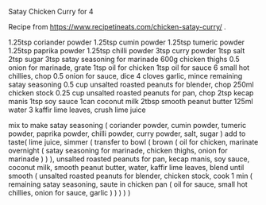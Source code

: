 Satay Chicken Curry for 4

Recipe from https://www.recipetineats.com/chicken-satay-curry/ .

1.25tsp coriander powder
1.25tsp cumin powder
1.25tsp tumeric powder
1.25tsp paprika powder
1.25tsp chilli powder
3tsp curry powder
1tsp salt
2tsp sugar
3tsp satay seasoning for marinade
600g chicken thighs
0.5 onion for marinade, grate
1tsp oil for chicken
1tsp oil for sauce
6 small hot chillies, chop
0.5 onion for sauce, dice
4 cloves garlic, mince
remaining satay seasoning
0.5 cup unsalted roasted peanuts for blender, chop
250ml chicken stock
0.25 cup unsalted roasted peanuts for pan, chop
2tsp kecap manis
1tsp soy sauce
1can coconut milk
2tbsp smooth peanut butter
125ml water
3 kaffir lime leaves, crush
lime juice

mix to make satay seasoning (
	coriander powder,
	cumin powder,
	tumeric powder,
	paprika powder,
	chilli powder,
	curry powder,
	salt,
	sugar
)
add to taste(
	lime juice,
	simmer (
		transfer to bowl (
			brown (
				oil for chicken,
				marinate overnight (
					satay seasoning for marinade,
					chicken thighs,
					onion for marinade
				)
			)
		),
		unsalted roasted peanuts for pan,
		kecap manis,
		soy sauce,
		coconut milk,
		smooth peanut butter,
		water,
		kaffir lime leaves,
		blend until smooth (
			unsalted roasted peanuts for blender,
			chicken stock,
			cook 1 min (
				remaining satay seasoning,
				saute in chicken pan (
					oil for sauce,
					small hot chillies,
					onion for sauce,
					garlic
				)
			)
		)
	)
)
